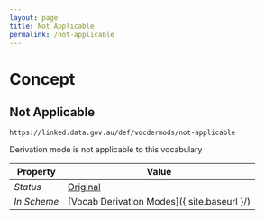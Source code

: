 ```yaml
---
layout: page
title: Not Applicable
permalink: /not-applicable
---
```

# Concept

## Not Applicable

`https://linked.data.gov.au/def/vocdermods/not-applicable`

Derivation mode is not applicable to this vocabulary

**Property** | **Value**
--- | ---
_Status_ | [Original](https://linked.data.gov.au/def/reg-statuses/original)
_In Scheme_ | [Vocab Derivation Modes]({ site.baseurl }/)
